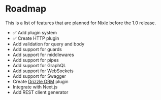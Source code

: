 # Roadmap

This is a list of features that are planned for Nixle before the 1.0 release.

- ✅ Add plugin system
- ✅ Create HTTP plugin
- Add validation for query and body
- Add support for guards
- Add support for middlewares
- Add support for pipes
- Add support for GraphQL
- Add support for WebSockets
- Add support for Swagger
- Create [Drizzle ORM](https://orm.drizzle.team/) plugin
- Integrate with Next.js
- Add REST client generator
